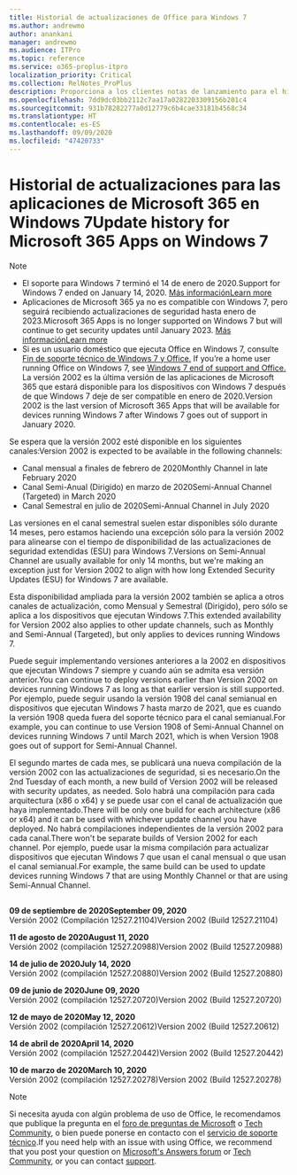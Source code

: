 ```yaml
---
title: Historial de actualizaciones de Office para Windows 7
ms.author: andrewmo
author: anankani
manager: andrewmo
ms.audience: ITPro
ms.topic: reference
ms.service: o365-proplus-itpro
localization_priority: Critical
ms.collection: RelNotes_ProPlus
description: Proporciona a los clientes notas de lanzamiento para el historial de actualizaciones de las aplicaciones de Microsoft 365 para Windows 7
ms.openlocfilehash: 7dd9dc03bb2112c7aa17a0282203309156b201c4
ms.sourcegitcommit: 931b78282277a0d12779c6b4cae33181b4568c34
ms.translationtype: HT
ms.contentlocale: es-ES
ms.lasthandoff: 09/09/2020
ms.locfileid: "47420733"
---
```

# <a name="update-history-for-microsoft-365-apps-on-windows-7"></a><span data-ttu-id="2fea7-103">Historial de actualizaciones para las aplicaciones de Microsoft 365 en Windows 7</span><span class="sxs-lookup"><span data-stu-id="2fea7-103">Update history for Microsoft 365 Apps on Windows 7</span></span> 

 > [!NOTE]
>
>- <span data-ttu-id="2fea7-104">El soporte para Windows 7 terminó el 14 de enero de 2020.</span><span class="sxs-lookup"><span data-stu-id="2fea7-104">Support for Windows 7 ended on January 14, 2020.</span></span> [<span data-ttu-id="2fea7-105">Más información</span><span class="sxs-lookup"><span data-stu-id="2fea7-105">Learn more</span></span>](https://www.microsoft.com/microsoft-365/windows/end-of-windows-7-support?rtc=1)
>- <span data-ttu-id="2fea7-106">Aplicaciones de Microsoft 365 ya no es compatible con Windows 7, pero seguirá recibiendo actualizaciones de seguridad hasta enero de 2023.</span><span class="sxs-lookup"><span data-stu-id="2fea7-106">Microsoft 365 Apps is no longer supported on Windows 7 but will continue to get security updates until January 2023.</span></span> [<span data-ttu-id="2fea7-107">Más información</span><span class="sxs-lookup"><span data-stu-id="2fea7-107">Learn more</span></span>](https://docs.microsoft.com/DeployOffice/windows-7-support)
>- <span data-ttu-id="2fea7-108">Si es un usuario doméstico que ejecuta Office en Windows 7, consulte [Fin de soporte técnico de Windows 7 y Office.](https://support.office.com/en-us/article/windows-7-end-of-support-and-office-78f20fab-b57b-44d7-8368-06a8493f3cb9?ui=en-US&rs=en-US&ad=US) </span><span class="sxs-lookup"><span data-stu-id="2fea7-108">If you’re a home user running Office on Windows 7, see [Windows 7 end of support and Office.](https://support.office.com/en-us/article/windows-7-end-of-support-and-office-78f20fab-b57b-44d7-8368-06a8493f3cb9?ui=en-US&rs=en-US&ad=US)</span></span>
<span data-ttu-id="2fea7-109">La versión 2002 es la última versión de las aplicaciones de Microsoft 365 que estará disponible para los dispositivos con Windows 7 después de que Windows 7 deje de ser compatible en enero de 2020.</span><span class="sxs-lookup"><span data-stu-id="2fea7-109">Version 2002 is the last version of Microsoft 365 Apps that will be available for devices running Windows 7 after Windows 7 goes out of support in January 2020.</span></span>  

<span data-ttu-id="2fea7-110">Se espera que la versión 2002 esté disponible en los siguientes canales:</span><span class="sxs-lookup"><span data-stu-id="2fea7-110">Version 2002 is expected to be available in the following channels:</span></span>
- <span data-ttu-id="2fea7-111">Canal mensual a finales de febrero de 2020</span><span class="sxs-lookup"><span data-stu-id="2fea7-111">Monthly Channel in late February 2020</span></span>
- <span data-ttu-id="2fea7-112">Canal Semi-Anual (Dirigido) en marzo de 2020</span><span class="sxs-lookup"><span data-stu-id="2fea7-112">Semi-Annual Channel (Targeted) in March 2020</span></span>
- <span data-ttu-id="2fea7-113">Canal Semestral en julio de 2020</span><span class="sxs-lookup"><span data-stu-id="2fea7-113">Semi-Annual Channel in July 2020</span></span>

<span data-ttu-id="2fea7-114">Las versiones en el canal semestral suelen estar disponibles sólo durante 14 meses, pero estamos haciendo una excepción sólo para la versión 2002 para alinearse con el tiempo de disponibilidad de las actualizaciones de seguridad extendidas (ESU) para Windows 7.</span><span class="sxs-lookup"><span data-stu-id="2fea7-114">Versions on Semi-Annual Channel are usually available for only 14 months, but we're making an exception just for Version 2002 to align with how long Extended Security Updates (ESU) for Windows 7 are available.</span></span>

<span data-ttu-id="2fea7-115">Esta disponibilidad ampliada para la versión 2002 también se aplica a otros canales de actualización, como Mensual y Semestral (Dirigido), pero sólo se aplica a los dispositivos que ejecutan Windows 7.</span><span class="sxs-lookup"><span data-stu-id="2fea7-115">This extended availability for Version 2002 also applies to other update channels, such as Monthly and Semi-Annual (Targeted), but only applies to devices running Windows 7.</span></span>

<span data-ttu-id="2fea7-116">Puede seguir implementando versiones anteriores a la 2002 en dispositivos que ejecutan Windows 7 siempre y cuando aún se admita esa versión anterior.</span><span class="sxs-lookup"><span data-stu-id="2fea7-116">You can continue to deploy versions earlier than Version 2002 on devices running Windows 7 as long as that earlier version is still supported.</span></span> <span data-ttu-id="2fea7-117">Por ejemplo, puede seguir usando la versión 1908 del canal semianual en dispositivos que ejecutan Windows 7 hasta marzo de 2021, que es cuando la versión 1908 queda fuera del soporte técnico para el canal semianual.</span><span class="sxs-lookup"><span data-stu-id="2fea7-117">For example, you can continue to use Version 1908 of Semi-Annual Channel on devices running Windows 7 until March 2021, which is when Version 1908 goes out of support for Semi-Annual Channel.</span></span>

<span data-ttu-id="2fea7-118">El segundo martes de cada mes, se publicará una nueva compilación de la versión 2002 con las actualizaciones de seguridad, si es necesario.</span><span class="sxs-lookup"><span data-stu-id="2fea7-118">On the 2nd Tuesday of each month, a new build of Version 2002 will be released with security updates, as needed.</span></span> <span data-ttu-id="2fea7-119">Solo habrá una compilación para cada arquitectura (x86 o x64) y se puede usar con el canal de actualización que haya implementado.</span><span class="sxs-lookup"><span data-stu-id="2fea7-119">There will be only one build for each architecture (x86 or x64) and it can be used with whichever update channel you have deployed.</span></span> <span data-ttu-id="2fea7-120">No habrá compilaciones independientes de la versión 2002 para cada canal.</span><span class="sxs-lookup"><span data-stu-id="2fea7-120">There won't be separate builds of Version 2002 for each channel.</span></span> <span data-ttu-id="2fea7-121">Por ejemplo, puede usar la misma compilación para actualizar dispositivos que ejecutan Windows 7 que usan el canal mensual o que usan el canal semianual.</span><span class="sxs-lookup"><span data-stu-id="2fea7-121">For example, the same build can be used to update devices running Windows 7 that are using Monthly Channel or that are using Semi-Annual Channel.</span></span>

##

[//]: # (NO ELIMINAR)

<span data-ttu-id="2fea7-123">**09 de septiembre de 2020**</span><span class="sxs-lookup"><span data-stu-id="2fea7-123">**September 09, 2020**</span></span><br/>
<span data-ttu-id="2fea7-124">Versión 2002 (Compilación 12527.21104)</span><span class="sxs-lookup"><span data-stu-id="2fea7-124">Version 2002 (Build 12527.21104)</span></span><br/>

<span data-ttu-id="2fea7-125">**11 de agosto de 2020**</span><span class="sxs-lookup"><span data-stu-id="2fea7-125">**August 11, 2020**</span></span><br/>
<span data-ttu-id="2fea7-126">Versión 2002 (compilación 12527.20988)</span><span class="sxs-lookup"><span data-stu-id="2fea7-126">Version 2002 (Build 12527.20988)</span></span><br/>

<span data-ttu-id="2fea7-127">**14 de julio de 2020**</span><span class="sxs-lookup"><span data-stu-id="2fea7-127">**July 14, 2020**</span></span><br/>
<span data-ttu-id="2fea7-128">Versión 2002 (compilación 12527.20880)</span><span class="sxs-lookup"><span data-stu-id="2fea7-128">Version 2002 (Build 12527.20880)</span></span><br/>

<span data-ttu-id="2fea7-129">**09 de junio de 2020**</span><span class="sxs-lookup"><span data-stu-id="2fea7-129">**June 09, 2020**</span></span><br/>
<span data-ttu-id="2fea7-130">Versión 2002 (compilación 12527.20720)</span><span class="sxs-lookup"><span data-stu-id="2fea7-130">Version 2002 (Build 12527.20720)</span></span><br/>

<span data-ttu-id="2fea7-131">**12 de mayo de 2020**</span><span class="sxs-lookup"><span data-stu-id="2fea7-131">**May 12, 2020**</span></span><br/>
<span data-ttu-id="2fea7-132">Versión 2002 (compilación 12527.20612)</span><span class="sxs-lookup"><span data-stu-id="2fea7-132">Version 2002 (Build 12527.20612)</span></span><br/>

<span data-ttu-id="2fea7-133">**14 de abril de 2020**</span><span class="sxs-lookup"><span data-stu-id="2fea7-133">**April 14, 2020**</span></span><br/>
<span data-ttu-id="2fea7-134">Versión 2002 (compilación 12527.20442)</span><span class="sxs-lookup"><span data-stu-id="2fea7-134">Version 2002 (Build 12527.20442)</span></span><br/>

<span data-ttu-id="2fea7-135">**10 de marzo de 2020**</span><span class="sxs-lookup"><span data-stu-id="2fea7-135">**March 10, 2020**</span></span><br/>
<span data-ttu-id="2fea7-136">Versión 2002 (compilación 12527.20278)</span><span class="sxs-lookup"><span data-stu-id="2fea7-136">Version 2002 (Build 12527.20278)</span></span><br/>




> [!NOTE]
> <span data-ttu-id="2fea7-137">Si necesita ayuda con algún problema de uso de Office, le recomendamos que publique la pregunta en el [foro de preguntas de Microsoft](https://answers.microsoft.com/) o [Tech Community](https://techcommunity.microsoft.com/), o bien puede ponerse en contacto con el [servicio de soporte técnico](https://support.microsoft.com/contactus).</span><span class="sxs-lookup"><span data-stu-id="2fea7-137">If you need help with an issue with using Office, we recommend that you post your question on [Microsoft's Answers forum](https://answers.microsoft.com/) or [Tech Community](https://techcommunity.microsoft.com/), or you can contact [support](https://support.microsoft.com/contactus).</span></span>
